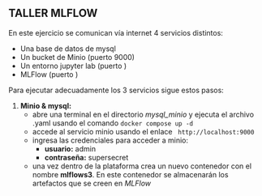 ## TALLER MLFLOW ##

En este ejercicio se comunican vía internet 4 servicios distintos:
- Una base de datos de mysql
- Un bucket de Minio (puerto 9000)
- Un entorno jupyter lab (puerto )
- MLFlow (puerto )

Para ejecutar adecuadamente los 3 servicios sigue estos pasos:
1. **Minio & mysql:**
   - abre una terminal en el directorio *mysql_minio* y ejecuta el archivo .yaml usando el comando ```docker compose up -d ```
   - accede al servicio minio usando el enlace ``` http://localhost:9000```
   - ingresa las credenciales para acceder a minio:
     - **usuario:** admin
     - **contraseña:** supersecret
   - una vez dentro de la plataforma crea un nuevo contenedor con el nombre **mlflows3**. En este contenedor se almacenarán los artefactos que se creen en *MLFlow*